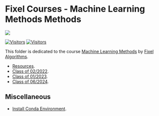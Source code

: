 # Fixel Courses - Machine Learning Methods Methods

[![](./FixelAlgorithmsLogo.png)](https://fixelalgorithms.gitlab.io)

[![Visitors](https://hits.seeyoufarm.com/api/count/incr/badge.svg?url=https%3A%2F%2Fgithub.com%2FRoyiAvital%2FStackExchangeCodes&count_bg=%2379C83D&title_bg=%23555555&icon=&icon_color=%23E7E7E7&title=Visitors+%28Daily+%2F+Total%29&edge_flat=false)](https://github.com/FixelAlgorithmsTeam/FixelCourses)
[![Visitors](https://api.visitorbadge.io/api/combined?path=https%3A%2F%2Fgithub.com%2FRoyiAvital%2FStackExchangeCodes&labelColor=%23f47373&countColor=%23555555&style=plastic)](https://github.com/FixelAlgorithmsTeam/FixelCourses) <!-- https://www.visitorbadge.io -->

This folder is dedicated to the course [Machine Learning Methods](https://fixelalgorithms.gitlab.io/courses/mlmethodscourse) by [Fixel Algorithms](https://fixelalgorithms.gitlab.io).

 - [Resources](./Resources.md).
 - [Class of 02/2022](./2022_02).
 - [Class of 01/2023](./2023_01).
 - [Class of 06/2024](./2024_06).

## Miscellaneous

 - [Install Conda Environment](./../InstallCondaEnv.md).